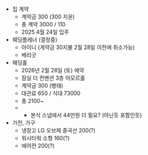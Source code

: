 
- 집 계약
	- 계약금 300 (300 지윤)
	- 총 계약 3000 / 110
	- 2025 4월 24일 입주 
- 웨딩플레너 (결정중)
	- 아이니 (게약금 30지불 2월 28일 이전에 취소가능)
	- 베리굿
- 웨딩홀
	- 2026년 2월 28일 (토) 에약
	- 잠실 더 컨벤션 3층 아모르홀
	- 계약금 300 (병태)
	- 대관료 650 / 식대 73000
	- 총 2100~
	- + 본식  스냅에서 44만원 더 필요? (아닌듯 포함인듯)
- 가전, 가구
	- 냉장고 LG 오브제 중국산 200(?)
	- 워시타워 소형 160(?)
	- 에어컨 200(?)